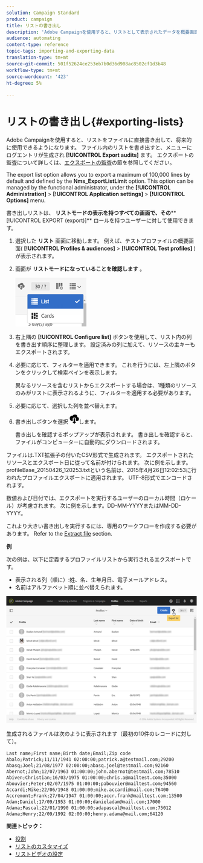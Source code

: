 ```yaml
---
solution: Campaign Standard
product: campaign
title: リストの書き出し
description: 'Adobe Campaignを使用すると、リストとして表示されたデータを概要画面から直接ファイルに書き出し、将来的に使用できるようにします。 '
audience: automating
content-type: reference
topic-tags: importing-and-exporting-data
translation-type: tm+mt
source-git-commit: 501f52624ce253eb7b0d36d908ac8502cf1d3b48
workflow-type: tm+mt
source-wordcount: '423'
ht-degree: 5%

---
```



# リストの書き出し{#exporting-lists}

Adobe Campaignを使用すると、リストをファイルに直接書き出して、将来的に使用できるようになります。 ファイル内のリストを書き出すと、メニューにログエントリが生成され **[!UICONTROL Export audits]** ます。 エクスポートの監査について詳しくは、[エクスポートの監査](../../administration/using/auditing-export-logs.md)の節を参照してください。

The export list option allows you to export a maximum of 100,000 lines by default and defined by the **Nms_ExportListLimit** option. This option can be managed by the functional administrator, under the **[!UICONTROL Administration]** > **[!UICONTROL Application settings]** > **[!UICONTROL Options]** menu.

書き出しリストは、 **リストモードの表示を持つすべての画面で、その****[!UICONTROL EXPORT (export)]** ロールを持つユーザーに対して使用できます。

1. 選択した **リスト** 画面に移動します。 例えば、テストプロファイルの概要画面( **[!UICONTROL Profiles & audiences]** > **[!UICONTROL Test profiles]** )が表示されます。
1. 画面が **リストモードになっていることを確認します** 。

   ![](assets/export_list_mode_switch.png)

1. 右上隅の **[!UICONTROL Configure list]** ボタンを使用して、リスト内の列を書き出す順序に整理します。 設定済みの列に加えて、リソースの主キーもエクスポートされます。
1. 必要に応じて、フィルターを適用できます。 これを行うには、左上隅のボタンをクリックして検索ペインを表示します。

   異なるリソースを含むリストからエクスポートする場合は、1種類のリソースのみがリストに表示されるように、フィルターを適用する必要があります。

1. 必要に応じて、選択した列を並べ替えます。
1. 書き出しボタンを選択 ![](assets/exportlistbutton.png)します。

   書き出しを確認するポップアップが表示されます。 書き出しを確認すると、ファイルがコンピューターに自動的にダウンロードされます。

ファイルは.TXT拡張子の付いたCSV形式で生成されます。 エクスポートされたリソースとエクスポート日に従って名前が付けられます。 次に例を示します。profileBase_20150426_120253.txtという名前は、2015年4月26日12:02:53に行われたプロファイルエクスポートに適用されます。 UTF-8形式でエンコードされます。

数値および日付では、エクスポートを実行するユーザーのローカル時間（ロケール）が考慮されます。 次に例を示します。DD-MM-YYYYまたはMM-DD-YYYY。

これより大きい書き出しを実行するには、専用のワークフローを作成する必要があります。 Refer to the [Extract file](../../automating/using/extract-file.md) section.

**例**

次の例は、以下に定義するプロファイルリストから実行されるエクスポートです。

* 表示される列（順に）:姓、名、生年月日、電子メールアドレス。
* 名前はアルファベット順に並べ替えられます。

![](assets/export_list_example1.png)

生成されるファイルは次のように表示されます（最初の10件のレコードに対して）。

```
Last name;First name;Birth date;Email;Zip code
Abalo;Patrick;11/11/1941 02:00:00;patrick.a@testmail.com;29200
Abasq;Joel;21/08/1977 02:00:00;abasq.joel@testmail.com;92160
Abernot;John;12/07/1963 01:00:00;john.abernot@testmail.com;78510
Abiven;Christian;16/03/1975 01:00:00;chris.a@mailtest.com;35000
Abouvier;Peter;02/07/1975 01:00:00;pabouvier@mailtest.com;94560
Accardi;Mike;22/06/1948 01:00:00;mike.accardi@mail.com;76400
Accremont;Frank;27/04/1947 01:00:00;accr.frank@mailtest.com;13500
Adam;Daniel;17/09/1953 01:00:00;danieladam@mail.com;17000
Adama;Pascal;22/01/1990 01:00:00;adapascal@mailtest.com;75012
Adama;Henry;22/09/1992 02:00:00;henry.adama@mail.com;64120
```

**関連トピック：**

* [役割](../../administration/using/list-of-roles.md)
* [リストのカスタマイズ](../../start/using/customizing-lists.md)
* [リストビデオの設定](https://docs.adobe.com/content/help/en/campaign-learn/campaign-standard-tutorials/getting-started/configure-a-list.html)
